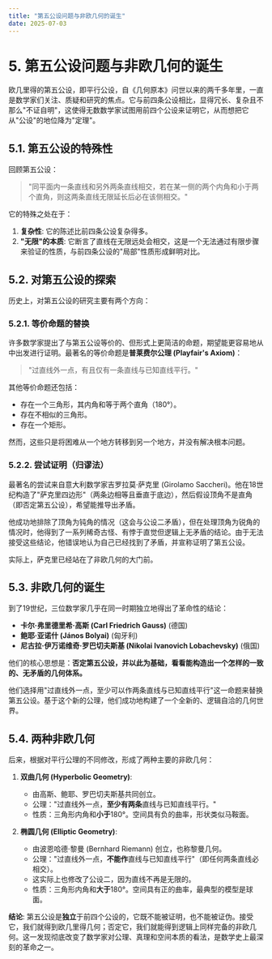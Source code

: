 ```yaml
---
title: "第五公设问题与非欧几何的诞生"
date: 2025-07-03
---
```


# 5. 第五公设问题与非欧几何的诞生

欧几里得的第五公设，即平行公设，自《几何原本》问世以来的两千多年里，一直是数学家们关注、质疑和研究的焦点。它与前四条公设相比，显得冗长、复杂且不那么"不证自明"，这使得无数数学家试图用前四个公设来证明它，从而想把它从"公设"的地位降为"定理"。

## 5.1. 第五公设的特殊性

回顾第五公设：
> "同平面内一条直线和另外两条直线相交，若在某一侧的两个内角和小于两个直角，则这两条直线无限延长后必在该侧相交。"

它的特殊之处在于：
1.  **复杂性**: 它的陈述比前四条公设复杂得多。
2.  **"无限"的本质**: 它断言了直线在无限远处会相交，这是一个无法通过有限步骤来验证的性质，与前四条公设的"局部"性质形成鲜明对比。

## 5.2. 对第五公设的探索

历史上，对第五公设的研究主要有两个方向：

### 5.2.1. 等价命题的替换

许多数学家提出了与第五公设等价的、但形式上更简洁的命题，期望能更容易地从中出发进行证明。最著名的等价命题是**普莱费尔公理 (Playfair's Axiom)**：
> "过直线外一点，有且仅有一条直线与已知直线平行。"

其他等价命题还包括：
-   存在一个三角形，其内角和等于两个直角（180°）。
-   存在不相似的三角形。
-   存在一个矩形。

然而，这些只是将困难从一个地方转移到另一个地方，并没有解决根本问题。

### 5.2.2. 尝试证明（归谬法）

最著名的尝试来自意大利数学家吉罗拉莫·萨克里 (Girolamo Saccheri)。他在18世纪构造了"萨克里四边形"（两条边相等且垂直于底边），然后假设顶角不是直角（即否定第五公设），希望能推导出矛盾。

他成功地排除了顶角为钝角的情况（这会与公设二矛盾），但在处理顶角为锐角的情况时，他得到了一系列稀奇古怪、有悖于直觉但逻辑上无矛盾的结论。由于无法接受这些结论，他错误地认为自己已经找到了矛盾，并宣称证明了第五公设。

实际上，萨克里已经站在了非欧几何的大门前。

## 5.3. 非欧几何的诞生

到了19世纪，三位数学家几乎在同一时期独立地得出了革命性的结论：

-   **卡尔·弗里德里希·高斯 (Carl Friedrich Gauss)** (德国)
-   **鲍耶·亚诺什 (János Bolyai)** (匈牙利)
-   **尼古拉·伊万诺维奇·罗巴切夫斯基 (Nikolai Ivanovich Lobachevsky)** (俄国)

他们的核心思想是：**否定第五公设，并以此为基础，看看能构造出一个怎样的一致的、无矛盾的几何体系。**

他们选择用"过直线外一点，至少可以作两条直线与已知直线平行"这一命题来替换第五公设。基于这个新的公理，他们成功地构建了一个全新的、逻辑自洽的几何世界。

## 5.4. 两种非欧几何

后来，根据对平行公理的不同修改，形成了两种主要的非欧几何：

1.  **双曲几何 (Hyperbolic Geometry)**:
    -   由高斯、鲍耶、罗巴切夫斯基共同创立。
    -   公理："过直线外一点，**至少有两条**直线与已知直线平行。"
    -   性质：三角形内角和**小于**180°。空间具有负的曲率，形状类似马鞍面。

2.  **椭圆几何 (Elliptic Geometry)**:
    -   由波恩哈德·黎曼 (Bernhard Riemann) 创立，也称黎曼几何。
    -   公理："过直线外一点，**不能作**直线与已知直线平行"（即任何两条直线必相交）。
    -   这实际上也修改了公设二，因为直线不再是无限的。
    -   性质：三角形内角和**大于**180°。空间具有正的曲率，最典型的模型是球面。

**结论**:
第五公设是**独立**于前四个公设的，它既不能被证明，也不能被证伪。接受它，我们就得到欧几里得几何；否定它，我们就能得到逻辑上同样完备的非欧几何。这一发现彻底改变了数学家对公理、真理和空间本质的看法，是数学史上最深刻的革命之一。 